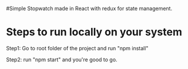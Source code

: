 #Simple Stopwatch made in React with redux for state management.


# Steps to run locally on your system

Step1: Go to root folder of the project and run "npm install"


Step2: run "npm start" and you're good to go.